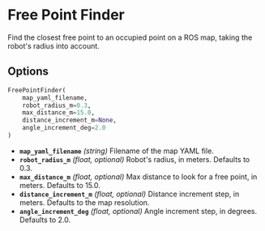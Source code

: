 # Free Point Finder

Find the closest free point to an occupied point on a ROS map, taking the robot's radius into account.

## Options

```python
FreePointFinder(
    map_yaml_filename,
    robot_radius_m=0.3,
    max_distance_m=15.0,
    distance_increment_m=None,
    angle_increment_deg=2.0
)
```

- **`map_yaml_filename`** *(string)* Filename of the map YAML file.
- **`robot_radius_m`** *(float, optional)* Robot's radius, in meters. Defaults to 0.3.
- **`max_distance_m`** *(float, optional)* Max distance to look for a free point, in meters. Defaults to 15.0.
- **`distance_increment_m`** *(float, optional)* Distance increment step, in meters. Defaults to the map resolution.
- **`angle_increment_deg`** *(float, optional)* Angle increment step, in degrees. Defaults to 2.0.
